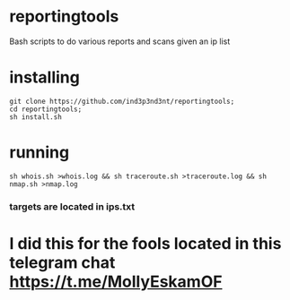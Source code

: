 # reportingtools
Bash scripts to do various reports and scans given an ip list
# installing 
```
git clone https://github.com/ind3p3nd3nt/reportingtools;
cd reportingtools;
sh install.sh
```
# running
```
sh whois.sh >whois.log && sh traceroute.sh >traceroute.log && sh nmap.sh >nmap.log
```
### targets are located in ips.txt

# I did this for the fools located in this telegram chat https://t.me/MollyEskamOF


